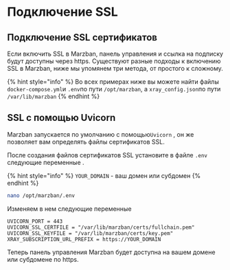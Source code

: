 # Подключение SSL

## Подключение SSL сертификатов <a href="#intro" id="intro"></a>

Если включить SSL в Marzban, панель управления и ссылка на подписку будут доступны через https. Существуют разные подходы к включению SSL в Marzban, ниже мы упомянем три метода, от простого к сложному.

{% hint style="info" %}
Во всех примерах ниже вы можете найти файлы `docker-compose.yml`и `.env`по пути `/opt/marzban‍‍‍`, а `xray_config.json`по пути `/var/lib/marzban`
{% endhint %}

## SSL с помощью Uvicorn[​](https://gozargah.github.io/marzban/examples/marzban-ssl#%D9%81%D8%B9%D8%A7%D9%84%E2%80%8C%D8%B3%D8%A7%D8%B2%DB%8C-ssl-%D8%A8%D8%A7-uvicorn) <a href="#uvicorn" id="uvicorn"></a>

Marzban запускается по умолчанию с помощью`Uvicorn` , он же позволяет вам определять файлы сертификатов SSL.

После создания файлов сертификатов SSL установите в файле `.env` следующие переменные .

{% hint style="info" %}
`YOUR_DOMAIN` - ваш домен или субдомен
{% endhint %}

```bash
nano /opt/marzban/.env
```

Изменяем в нем следующие переменные

```
UVICORN_PORT = 443
UVICORN_SSL_CERTFILE = "/var/lib/marzban/certs/fullchain.pem"
UVICORN_SSL_KEYFILE = "/var/lib/marzban/certs/key.pem"
XRAY_SUBSCRIPTION_URL_PREFIX = https://YOUR_DOMAIN
```

Теперь панель управления Marzban будет доступна на вашем домене или субдомене по https.
